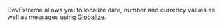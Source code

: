 DevExtreme allows you to localize date, number and currency values as well as messages using [Globalize](https://github.com/jquery/globalize).